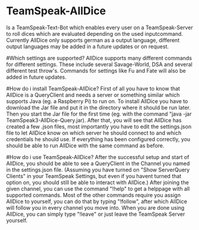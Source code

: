 # TeamSpeak-AllDice
Is a TeamSpeak-Text-Bot which enables every user on a TeamSpeak-Server to roll dices which are evaluated depending on the used inputcommand.
Currently AllDice only supports german as a output language, different output languages may be added in a future updates or on request.

#Which settings are supported?
AllDice supports many different commands for different settings.
These include several Savage-World, DSA and several different test throw's.
Commands for settings like Fu and Fate will also be added in future updates.

#How do i install TeamSpeak-AllDice?
First of all you have to know that AllDice is a QueryClient and needs a server or something similar which supports Java (eg. a Raspberry Pi) to run on.
To install AllDice you have to download the Jar file and put it in the directory where it should be run later.
Then you start the Jar file for the first time (eg. with the command "java -jar TeamSpeak3-AllDice-Query.jar).
After that, you will see that AllDice has created a few .json files, most importantly you have to edit the settings.json file to let AllDice know on which server he should connect to and which credentials he should use.
If everything has been configured correctly, you should be able to run AllDice with the same command as before.

#How do i use TeamSpeak-AllDice?
After the successful setup and start of AllDice, you should be able to see a QueryClient in the Channel you named in the settings.json file. 
(Assuming you have turned on "Show ServerQuery Clients" in your TeamSpeak Settings, but even if you havent turned that option on, you should still be able to interact with AllDice.)
After joining the given channel, you can use the command "!help" to get a helppage with all supported commands.
Most of the other commands require you assign AllDice to yourself, you can do that by typing "!follow", after which AllDice will follow you in every channel you move into.
When you are done using AllDice, you can simply type "!leave" or just leave the TeamSpeak Server yourself.
